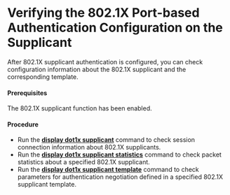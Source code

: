 Verifying the 802.1X Port-based Authentication Configuration on the Supplicant
==============================================================================

After 802.1X supplicant authentication is configured, you can check configuration information about the 802.1X supplicant and the corresponding template.

#### Prerequisites

The 802.1X supplicant function has been enabled.


#### Procedure

* Run the [**display dot1x supplicant**](cmdqueryname=display+dot1x+supplicant) command to check session connection information about 802.1X supplicants.
* Run the [**display dot1x supplicant statistics**](cmdqueryname=display+dot1x+supplicant+statistics) command to check packet statistics about a specified 802.1X supplicant.
* Run the [**display dot1x supplicant template**](cmdqueryname=display+dot1x+supplicant+template) command to check parameters for authentication negotiation defined in a specified 802.1X supplicant template.